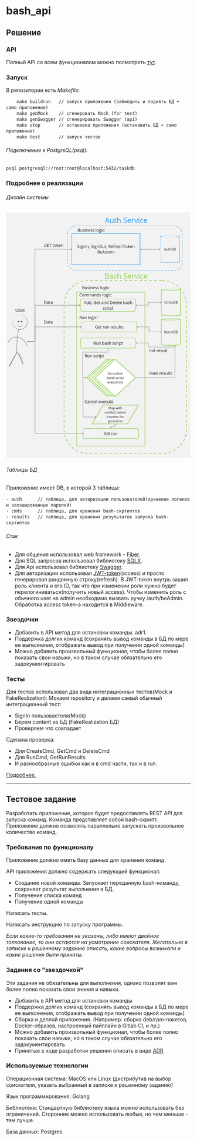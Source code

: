 # bash_api

## Решение

### API

Полный API со всем функционалом можно посмотреть [тут](docs/swagger.yaml).

### Запуск

В репозитории есть *Makefile*:
```
    make buildrun   // запуск приложения (забилдить и поднять БД + само приложение)
    make genMock    // сгенировать Mock (for test)
    make genSwagger // сгенерировать Swagger (api)
    make stop       // остановка приложения (остановить БД + само приложение)
    make test       // запуск тестов
```

###### Подключение к PostgrsQL(psql):
```
psql postgresql://root:root@localhost:5432/taskdb
```

### Подробнее о реализации

###### Дизайн системы

![Design System](./docs/pic/design.jpg)

###### Таблицы БД
Приложение имеет DB, в которой 3 таблицы:
```
- auth      // таблица, для авторизации пользователей(хранение логинов и захэшированных паролей)
- cmds      // таблица, для хранения bash-скртиптов
- results   // таблица, для хранения результатов запуска bash-скртиптов
```

###### Стэк
- Для общения использовал web framework - [Fiber](https://github.com/gofiber/fiber).
- Для SQL запросов использовал библиотеку [SQLX](https://github.com/jmoiron/sqlx).
- Для Api использовал библиотеку [Swagger](https://github.com/swaggo/swag).
- Для авторизации использовал [JWT-token](https://github.com/dgrijalva/jwt-go)(access) и просто генерировал рандомную строку(refresh).
  В JWT-token внутрь зашил роль клиента и его ID, так что при изменении роли нужно будет перелогиниваться(получить новый access).
  Чтобы изменить роль с обычного user на admin необходимо вызвать ручку /auth/beAdmin. Обработка access token-a находится в Middleware.

### Звездочки

- Добавить в API метод для остановки команды. adr1.
- Поддержка долгих команд (сохранять вывод команды в БД по мере ее выполнения, отображать вывод при получении одной команды)
- Можно добавить произвольный функционал, чтобы более полно показать свои навыки, но в таком случае обязательно его задокументировать

### Тесты

Для тестов использовал два вида интеграционных тестов(Mock и FakeRealization):
Мокаем repository и делаем самый обычный интегpационный тест:
- SignIn пользоваетеля(Mock)
- Берем content из БД (FakeRealization БД)
- Проверяем что совпадает

Сделана проверка:
- Для CreateCmd, GetCmd и  DeleteCmd
- Для RunCmd, GetRunResults
- И разнообразные ошибки как и в cmd части, так и в run.

[Подробнее.](./test/test_test.go)

_________________________________________________

## Тестовое задание

Разработать приложение, которое будет предоставлять REST API для запуска команд.
Команда представляет собой bash-скрипт.
Приложение должно позволять параллельно запускать произвольное количество команд.

### Требования по функционалу

Приложение должно иметь базу данных для хранения команд.

API приложения должно содержать следующий функционал:

- Создание новой команды. Запускает переданную bash-команду, сохраняет результат выполнения в БД.
- Получение списка команд
- Получение одной команды

Написать тесты.

Написать инструкцию по запуску программы.

*Если какие-то требования не указаны, либо имеют двойное толкование, то они остаются на усмотрение соискателя.
Желательно в записке к решенному заданию описать, какие вопросы возникали и какие решения были приняты.*

### Задания со "звездочкой"

Эти задания не обязательны для выполнения, однако позволят вам более полно показать свои знания и навыки.

- Добавить в API метод для остановки команды
- Поддержка долгих команд (сохранять вывод команды в БД по мере ее выполнения, отображать вывод при получении одной команды)
- Сборка и деплой приложения. (Например: сборка deb/rpm-пакетов, Docker-образов, настроенный пайплайн в Gitlab CI, и пр.)
- Можно добавить произвольный функционал, чтобы более полно показать свои навыки, но в таком случае обязательно его задокументировать
- Принятые в ходе разработки решения описать в виде [ADR](https://cognitect.com/blog/2011/11/15/documenting-architecture-decisions)

### Используемые технологии

Операционная система: MacOS или Linux (дистрибутив на выбор соискателя, указать выбранный в записке к решенному заданию)

Язык программирования: Golang

Библиотеки: Стандартную библиотеку языка можно использовать без ограничений. Сторонние можно использовать любые, но чем меньше - тем лучше.

База данных: Postgres
